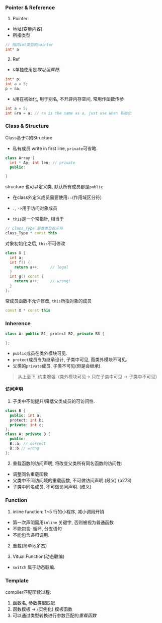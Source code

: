 ### Pointer & Reference
1. Pointer:
- 地址(变量内容)
- 所指类型

```cpp
// 指向int类型的pointer
int* a
```
2. Ref
- `&`单独使用是*取址运算符*.
```cpp
int* p;
int a = 5;
p = &a;
```

- `&`用在初始化, 用于别名, 不开辟内存空间, 常用作函数传参
```cpp
int a = 5;
int &ra = a; // ra is the same as a, just use when 初始化
```

### Class & Structure
Class基于C的Structure
- 私有成员 write in first line, `private`可省略.
```cpp
class Array {
  int * Ap; int len; // private
  public:

}
```
structure 也可以定义类, 默认所有成员都是`public`
- 在class外定义成员需要使用`::`(作用域区分符)
- `.`, `->`用于访问对象成员

- `this`是一个常指针, 相当于
```cpp
// class_Type 是类类型标示符
class_Type * const this
```
对象初始化之后, `this`不可修改

```cpp
class X {
  int a;
  int f() {
    return a++;     // legal
  }
  int g() const {
    return a++;     // wrong!
  }
};
```

常成员函数不允许修改, `this`所指对象的成员
```cpp
const X * const this
```

### Inherence
```cpp
class A: public B1, protect B2, private B3 {

};
```

- `public`成员在类外模块可见.
- `protect`成员专为继承设计, 子类中可见, 而类外模块不可见.
- 父类的`private`成员, 子类不可见(但是会继承).
> 从上至下, 约束增强. (类外模块可见-> 只在子类中可见 -> 子类中不可见)

#### 访问声明
1. 子类中不能提升/降低父类成员的可访问性.
```cpp
class B {
  public: int a;
  protect: int b;
  private: int c;
};
class A: private B {
  public:
  B::a; // correct
  B::b // wrong
};
```
2. 重载函数的访问声明, 将改变父类所有同名函数的访问性:
- 调整同名重载函数
- 父类中不同访问域的重载函数, 不可做访问声明.(歧义) (p273)
- 子类中同名成员, 不可做访问声明. (歧义)

### Function
1. inline function:
1~5 行的小程序, 减小调用开销
- 第一次声明需用`inline` 关键字, 否则被视为普通函数
- 不能包含: 循环, 分支语句
- 不能包含递归调用.

2. 重载(简单地多态)

3. Vitual Function(动态联编)
- `switch` 属于动态联编.

### Template
compiler匹配函数过程:
1. 函数名, 参数类型匹配
2. 函数模板 -> (实例化) 模板函数
3. 可以通过类型转换进行参数匹配的*重载函数*